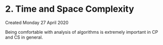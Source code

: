 # 2. Time and Space Complexity
Created Monday 27 April 2020

Being comfortable with analysis of algorithms is extremely important in CP and CS in general.

